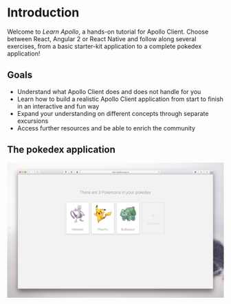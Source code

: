# Introduction

Welcome to *Learn Apollo*, a hands-on tutorial for Apollo Client. Choose between React, Angular 2 or React Native 
and follow along several exercises, from a basic starter-kit application to a complete pokedex application!

## Goals

* Understand what Apollo Client does and does not handle for you
* Learn how to build a realistic Apollo Client application from start to finish in an interactive and fun way
* Expand your understanding on different concepts through separate excursions
* Access further resources and be able to enrich the community

## The pokedex application

![](../images/pokedex.png)
